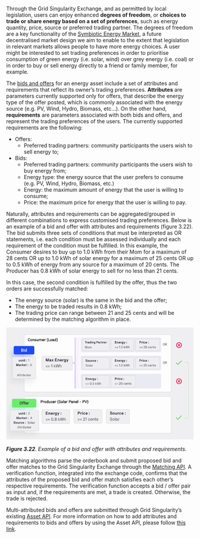 Through the Grid Singularity Exchange, and as permitted by local legislation, users can enjoy enhanced **degrees of freedom**, or **choices to trade or share energy based on a set of preferences**, such as energy quantity, price, source or preferred trading partner. The degrees of freedom are a key functionality of the [Symbiotic Energy Market](https://gridsingularity.medium.com/discussion-paper-grid-singularitys-implementation-of-symbiotic-energy-markets-bd3954af43c8), a future decentralised market design we aim to enable to the extent that legislation in relevant markets allows people to have more energy choices. A user might be interested to set trading preferences in order to prioritise consumption of green energy (i.e. solar, wind) over grey energy (i.e. coal) or in order to buy or sell energy directly to a friend or family member, for example.

The [bids and offers](market-agent.md) for an energy asset include a set of attributes and requirements that reflect its owner’s trading preferences. **Attributes** are parameters currently supported only for offers, that describe the energy type of the offer posted, which is commonly associated with the energy source (e.g. PV, Wind, Hydro, Biomass, etc…). On the other hand, **requirements** are parameters associated with both bids and offers, and represent the trading preferences of the users. The currently supported requirements are the following:

- Offers:
     - Preferred trading partners: community participants the users wish to sell energy to;
- Bids:
     - Preferred trading partners: community participants the users wish to buy energy from;
     - Energy type: the energy source that the user prefers to consume (e.g. PV, Wind, Hydro, Biomass, etc.)
     - Energy: the maximum amount of energy that the user is willing to consume;
     - Price: the maximum price for energy that the user is willing to pay.

Naturally, attributes and requirements can be aggregated/grouped in different combinations to express customised trading preferences. Below is an example of a bid and offer with attributes and requirements (figure 3.22). The bid submits three sets of conditions that must be interpreted as OR statements, i.e. each condition must be assessed individually and each requirement of the condition must be fulfilled. In this example, the Consumer desires to buy up to 1.0 kWh from their Mom for a maximum of 28 cents OR up to 1.0 kWh of solar energy for a maximum of 25 cents OR up to 0.5 kWh of energy from any source for a maximum of 20 cents. The Producer has 0.8 kWh of solar energy to sell for no less than 21 cents.

In this case, the second condition is fulfilled by the offer, thus the two orders are successfully matched:
- The energy source (solar) is the same in the bid and the offer;
- The energy to be traded results in 0.8 kWh;
- The trading price can range between 21 and 25 cents and will be determined by the matching algorithm in place.

![alt_text](img/degrees-of-freedom.png)

***Figure 3.22***. *Example of a bid and offer with attributes and requirements.*

Matching algorithms parse the orderbook and submit proposed bid and offer matches to the Grid Singularity Exchange through the [Matching API](matching-api-walkthrough.md). A verification function, integrated into the exchange code, confirms that the attributes of the proposed bid and offer match satisfies each other’s respective requirements. The verification function accepts a bid / offer pair as input and, if the requirements are met, a trade is created. Otherwise, the trade is rejected.

Multi-attributed bids and offers are submitted through Grid Singularity’s existing [Asset API](configure-trading-strategies-walkthrough.md). For more information on how to add attributes and requirements to bids and offers by using the Asset API, please follow [this link](matching-api-template-script.md).
